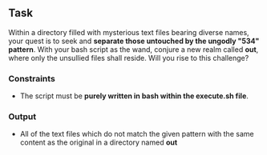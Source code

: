 ## Task

Within a directory filled with mysterious text files bearing diverse names, your quest is to seek and **separate those untouched by the ungodly "534" pattern**. With your bash script as the wand, conjure a new realm called **out**, where only the unsullied files shall reside. Will you rise to this challenge?

### Constraints

- The script must be **purely written in bash within the execute.sh file**.

### Output

- All of the text files which do not match the given pattern with the same content as the original in a directory named **out**
